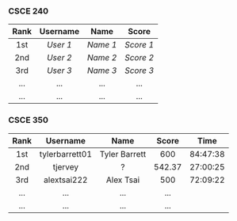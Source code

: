 ### CSCE 240

|  Rank  |  Username  |   Name   |   Score   |
| :----: | :--------: |  :----:  |  :-----:  | 
| 1st    |  _User 1_  | _Name 1_ | _Score 1_ |
| 2nd    |  _User 2_  | _Name 2_ | _Score 2_ |
| 3rd    |  _User 3_  | _Name 3_ | _Score 3_ |
| ... |  ... | ... | ... |
| ... |  ... | ... | ... |


### CSCE 350

|  Rank  |               Username               |             Name             |   Score   |     Time     |
| :----: |              :--------:              |            :----:            |  :-----:  |    :----:    |
| 1st    |            tylerbarrett01            |         Tyler Barrett        |    600    |   84:47:38   |
| 2nd    |               tjervey                |              ?               |   542.37  |   27:00:25   |
| 3rd    |             alextsai222              |           Alex Tsai          |    500    |   72:09:22   |
| ... |  ... | ... | ... |
| ... |  ... | ... | ... |
